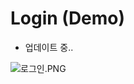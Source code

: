 # Login (Demo)
- 업데이트 중..

![로그인.PNG](https://s3-ap-northeast-1.amazonaws.com/torchpad-production/wikis/1595/bhFerDnVR6gMFJuGvDQg_%EB%A1%9C%EA%B7%B8%EC%9D%B8.PNG)

